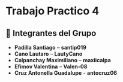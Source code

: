 # Trabajo Practico 4

## 👥 Integrantes del Grupo

- **Padilla Santiago** – **santip019**
- **Cano Lautaro** – **LautyCano**
- **Calpanchay Maximiliano** – **maxiicalpa**
- **Efimov Valentina** – **Valen-08**
- **Cruz Antonella Guadalupe** - **antocruz06**